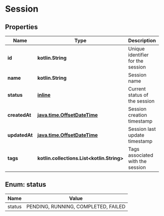 
# Session

## Properties
Name | Type | Description | Notes
------------ | ------------- | ------------- | -------------
**id** | **kotlin.String** | Unique identifier for the session |  [optional]
**name** | **kotlin.String** | Session name |  [optional]
**status** | [**inline**](#Status) | Current status of the session |  [optional]
**createdAt** | [**java.time.OffsetDateTime**](java.time.OffsetDateTime.md) | Session creation timestamp |  [optional]
**updatedAt** | [**java.time.OffsetDateTime**](java.time.OffsetDateTime.md) | Session last update timestamp |  [optional]
**tags** | **kotlin.collections.List&lt;kotlin.String&gt;** | Tags associated with the session |  [optional]


<a id="Status"></a>
## Enum: status
Name | Value
---- | -----
status | PENDING, RUNNING, COMPLETED, FAILED



